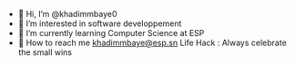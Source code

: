 - 👋 Hi, I’m @khadimmbaye0
- 👀 I’m interested in software developpement
- 🌱 I’m currently learning Computer Science at ESP 
- 🗿 How to reach me khadimmbaye@esp.sn
  Life Hack : Always celebrate the small wins
